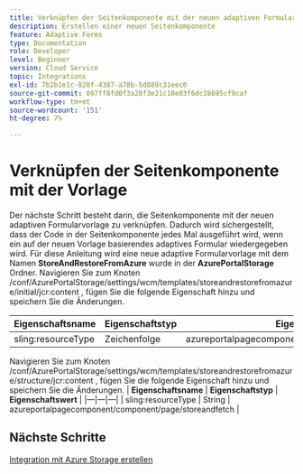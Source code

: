 ```yaml
---
title: Verknüpfen der Seitenkomponente mit der neuen adaptiven Formularvorlage
description: Erstellen einer neuen Seitenkomponente
feature: Adaptive Forms
type: Documentation
role: Developer
level: Beginner
version: Cloud Service
topic: Integrations
exl-id: 7b2b1e1c-820f-4387-a78b-5d889c31eec0
source-git-commit: 097ff8fd0f3a28f3e21c10e03f6dc28695cf9caf
workflow-type: tm+mt
source-wordcount: '151'
ht-degree: 7%

---
```


# Verknüpfen der Seitenkomponente mit der Vorlage

Der nächste Schritt besteht darin, die Seitenkomponente mit der neuen adaptiven Formularvorlage zu verknüpfen. Dadurch wird sichergestellt, dass der Code in der Seitenkomponente jedes Mal ausgeführt wird, wenn ein auf der neuen Vorlage basierendes adaptives Formular wiedergegeben wird. Für diese Anleitung wird eine neue adaptive Formularvorlage mit dem Namen **StoreAndRestoreFromAzure** wurde in der **AzurePortalStorage** Ordner.
Navigieren Sie zum Knoten /conf/AzurePortalStorage/settings/wcm/templates/storeandrestorefromazure/initial/jcr:content , fügen Sie die folgende Eigenschaft hinzu und speichern Sie die Änderungen.

| **Eigenschaftsname** | **Eigenschaftstyp** | **Eigenschaftswert** |
|--------------------|-------------------|-------------------------------------------------------|
| sling:resourceType | Zeichenfolge | azureportalpagecomponent/component/page/storeandfetch |

Navigieren Sie zum Knoten /conf/AzurePortalStorage/settings/wcm/templates/storeandrestorefromazure/structure/jcr:content , fügen Sie die folgende Eigenschaft hinzu und speichern Sie die Änderungen.
| **Eigenschaftsname**  | **Eigenschaftstyp** | **Eigenschaftswert**                                    | |—|—|—| | sling:resourceType | String | azureportalpagecomponent/component/page/storeandfetch |


## Nächste Schritte

[Integration mit Azure Storage erstellen](./create-fdm.md)
